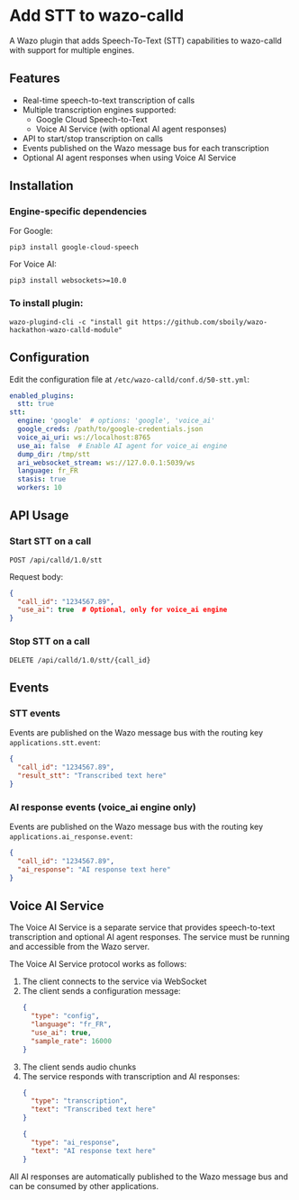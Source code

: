 # Add STT to wazo-calld

A Wazo plugin that adds Speech-To-Text (STT) capabilities to wazo-calld with support for multiple engines.

## Features

- Real-time speech-to-text transcription of calls
- Multiple transcription engines supported:
  - Google Cloud Speech-to-Text
  - Voice AI Service (with optional AI agent responses)
- API to start/stop transcription on calls
- Events published on the Wazo message bus for each transcription
- Optional AI agent responses when using Voice AI Service

## Installation

### Engine-specific dependencies

For Google:

```
pip3 install google-cloud-speech
```

For Voice AI:

```
pip3 install websockets>=10.0
```

### To install plugin:

```
wazo-plugind-cli -c "install git https://github.com/sboily/wazo-hackathon-wazo-calld-module"
```

## Configuration

Edit the configuration file at `/etc/wazo-calld/conf.d/50-stt.yml`:

```yaml
enabled_plugins:
  stt: true
stt:
  engine: 'google'  # options: 'google', 'voice_ai'
  google_creds: /path/to/google-credentials.json
  voice_ai_uri: ws://localhost:8765
  use_ai: false  # Enable AI agent for voice_ai engine
  dump_dir: /tmp/stt
  ari_websocket_stream: ws://127.0.0.1:5039/ws
  language: fr_FR
  stasis: true
  workers: 10
```

## API Usage

### Start STT on a call

```
POST /api/calld/1.0/stt
```

Request body:
```json
{
  "call_id": "1234567.89",
  "use_ai": true  # Optional, only for voice_ai engine
}
```

### Stop STT on a call

```
DELETE /api/calld/1.0/stt/{call_id}
```

## Events

### STT events

Events are published on the Wazo message bus with the routing key `applications.stt.event`:

```json
{
  "call_id": "1234567.89",
  "result_stt": "Transcribed text here"
}
```

### AI response events (voice_ai engine only)

Events are published on the Wazo message bus with the routing key `applications.ai_response.event`:

```json
{
  "call_id": "1234567.89",
  "ai_response": "AI response text here"
}
```

## Voice AI Service

The Voice AI Service is a separate service that provides speech-to-text transcription and optional AI agent responses. The service must be running and accessible from the Wazo server.

The Voice AI Service protocol works as follows:

1. The client connects to the service via WebSocket
2. The client sends a configuration message:
   ```json
   {
     "type": "config",
     "language": "fr_FR",
     "use_ai": true,
     "sample_rate": 16000
   }
   ```
3. The client sends audio chunks
4. The service responds with transcription and AI responses:
   ```json
   {
     "type": "transcription",
     "text": "Transcribed text here"
   }
   ```
   ```json
   {
     "type": "ai_response",
     "text": "AI response text here"
   }
   ```

All AI responses are automatically published to the Wazo message bus and can be consumed by other applications.
